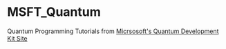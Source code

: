 # MSFT_Quantum

Quantum Programming Tutorials from [Micrsosoft's Quantum Development Kit Site](https://docs.microsoft.com/en-us/quantum/?view=qsharp-preview)
